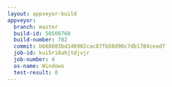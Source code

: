 ```yaml
---
layout: appveyor-build
appveyor:
  branch: master
  build-id: 50508768
  build-number: 782
  commit: b668083bd146902cac87fb50d90c7db1784cead7
  job-id: kui5ri8ahjtdjvjr
  job-number: 4
  os-name: Windows
  test-result: 0
---
```

